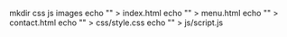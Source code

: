 mkdir css js images
echo "" > index.html
echo "" > menu.html
echo "" > contact.html
echo "" > css/style.css
echo "" > js/script.js
